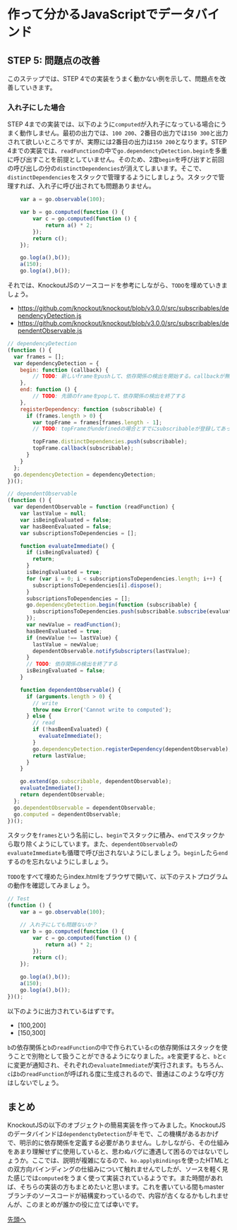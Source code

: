 # 作って分かるJavaScriptでデータバインド

## STEP 5: 問題点の改善

このステップでは、STEP 4での実装をうまく動かない例を示して、問題点を改善していきます。

### 入れ子にした場合

STEP 4までの実装では、以下のように`computed`が入れ子になっている場合にうまく動作しません。最初の出力では、`100 200`、2番目の出力では`150 300`と出力されて欲しいところですが、実際には2番目の出力は`150 200`となります。STEP 4までの実装では、`readFunction`の中で`go.dependenctyDetection.begin`を多重に呼び出すことを前提としていません。そのため、2度`begin`を呼び出すと前回の呼び出しの分の`distinctDependencies`が消えてしまいます。そこで、`distinctDependencies`をスタックで管理するようにしましょう。スタックで管理すれば、入れ子に呼び出されても問題ありません。

```javascript
    var a = go.observable(100);

    var b = go.computed(function () {
        var c = go.computed(function () {
            return a() * 2;
        });
        return c();
    });

    go.log(a(),b());
    a(150);
    go.log(a(),b());

```

それでは、KnockoutJSのソースコードを参考にしながら、`TODO`を埋めていきましょう。

* https://github.com/knockout/knockout/blob/v3.0.0/src/subscribables/dependencyDetection.js
* https://github.com/knockout/knockout/blob/v3.0.0/src/subscribables/dependentObservable.js

```javascript
// dependencyDetection
(function () {
  var frames = [];
  var dependencyDetection = {
    begin: function (callback) {
        // TODO: 新しいframeをpushして、依存関係の検出を開始する。callbackが無かったら、undefinedをpushする
    },
    end: function () {
        // TODO: 先頭のframeをpopして、依存関係の検出を終了する
    },
    registerDependency: function (subscribable) {
      if (frames.length > 0) {
        var topFrame = frames[frames.length - 1];
        // TODO: topFrameがundefinedの場合とすでにsubscribableが登録してあったら何もしない

        topFrame.distinctDependencies.push(subscribable);
        topFrame.callback(subscribable);
      }
    }
  };
  go.dependencyDetection = dependencyDetection;
})();

// dependentObservable
(function () {
  var dependentObservable = function (readFunction) {
    var lastValue = null;
    var isBeingEvaluated = false;
    var hasBeenEvaluated = false;
    var subscriptionsToDependencies = [];

    function evaluateImmediate() {
      if (isBeingEvaluated) {
        return;
      }
      isBeingEvaluated = true;
      for (var i = 0; i < subscriptionsToDependencies.length; i++) {
        subscriptionsToDependencies[i].dispose();
      }
      subscriptionsToDependencies = [];
      go.dependencyDetection.begin(function (subscribable) {
        subscriptionsToDependencies.push(subscribable.subscribe(evaluateImmediate));
      });
      var newValue = readFunction();
      hasBeenEvaluated = true;
      if (newValue !== lastValue) {
        lastValue = newValue;
        dependentObservable.notifySubscripters(lastValue);
      }
      // TODO: 依存関係の検出を終了する
      isBeingEvaluated = false;
    }

    function dependentObservable() {
      if (arguments.length > 0) {
        // write
        throw new Error('Cannot write to computed');
      } else {
        // read                
        if (!hasBeenEvaluated) {
          evaluateImmediate();
        }
        go.dependencyDetection.registerDependency(dependentObservable);
        return lastValue;
      }
    }

    go.extend(go.subscribable, dependentObservable);
    evaluateImmediate();
    return dependentObservable;
  };
  go.dependentObservable = dependentObservable;
  go.computed = dependentObservable;
})();
```

スタックを`frames`という名前にし、`begin`でスタックに積み、`end`でスタックから取り除くようにしています。また、`dependentObservable`の`evaluateImmediate`も循環で呼び出されないようにしましょう。`begin`したら`end`するのを忘れないようにしましょう。

`TODO`をすべて埋めたらindex.htmlをブラウザで開いて、以下のテストプログラムの動作を確認してみましょう。

```javascript
// Test
(function () {
    var a = go.observable(100);

    // 入れ子にしても問題ないか？
    var b = go.computed(function () {
        var c = go.computed(function () {
            return a() * 2;
        });
        return c();
    });

    go.log(a(),b());
    a(150);
    go.log(a(),b());
})();
```

以下のように出力されているはずです。

* [100,200]
* [150,300]

`b`の依存関係と`b`の`readFunction`の中で作られている`c`の依存関係はスタックを使うことで別物として扱うことができるようになりました。`a`を変更すると、`b`と`c`に変更が通知され、それぞれの`evaluateImmediate`が実行されます。もちろん、`c`は`b`の`readFunction`が呼ばれる度に生成されるので、普通はこのような呼び方はしないでしょう。

## まとめ

KnockoutJSの以下のオブジェクトの簡易実装を作ってみました。KnockoutJSのデータバインドは`dependenctyDetection`がキモで、この機構があるおかげで、明示的に依存関係を定義する必要がありません。しかしながら、その仕組みをあまり理解せずに使用していると、思わぬバグに遭遇して困るのではないでしょうか。ここでは、説明が複雑になるので、`ko.applyBindings`を使ったHTMLとの双方向バインディングの仕組みについて触れませんでしたが、ソースを軽く見た感じでは`computed`をうまく使って実装されているようです。また時間があれば、そちらの実装の方もまとめたいと思います。これを書いている間もmasterブランチのソースコードが結構変わっているので、内容が古くなるかもしれませんが、このまとめが誰かの役に立てば幸いです。

[先頭へ](../README.md)
